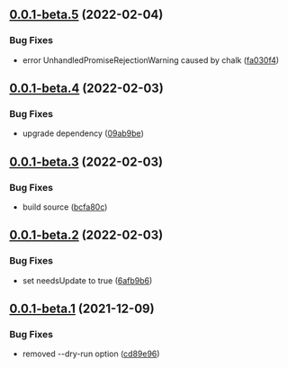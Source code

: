 ## [0.0.1-beta.5](https://github.com/gumob/three-text-geometry/compare/0.0.1-beta.4...0.0.1-beta.5) (2022-02-04)

### Bug Fixes

- error UnhandledPromiseRejectionWarning caused by chalk ([fa030f4](https://github.com/gumob/three-text-geometry/commit/fa030f409ab20c00d7a5041aba2f5f8fb5169c56))

## [0.0.1-beta.4](https://github.com/gumob/three-text-geometry/compare/0.0.1-beta.3...0.0.1-beta.4) (2022-02-03)

### Bug Fixes

- upgrade dependency ([09ab9be](https://github.com/gumob/three-text-geometry/commit/09ab9beb572e0681065cca6c236487ca39e4c648))

## [0.0.1-beta.3](https://github.com/gumob/three-text-geometry/compare/0.0.1-beta.2...0.0.1-beta.3) (2022-02-03)

### Bug Fixes

- build source ([bcfa80c](https://github.com/gumob/three-text-geometry/commit/bcfa80cef3d21d69f6234f244ab78284410b6869))

## [0.0.1-beta.2](https://github.com/gumob/three-text-geometry/compare/0.0.1-beta.1...0.0.1-beta.2) (2022-02-03)

### Bug Fixes

- set needsUpdate to true ([6afb9b6](https://github.com/gumob/three-text-geometry/commit/6afb9b6bdcb814e626faede63958609ff8062eed))

## [0.0.1-beta.1](https://github.com/gumob/three-text-geometry/compare/0.0.0...0.0.1-beta.1) (2021-12-09)

### Bug Fixes

- removed --dry-run option ([cd89e96](https://github.com/gumob/three-text-geometry/commit/cd89e96904869116c16c722a5cc16aaaf26b36c4))
